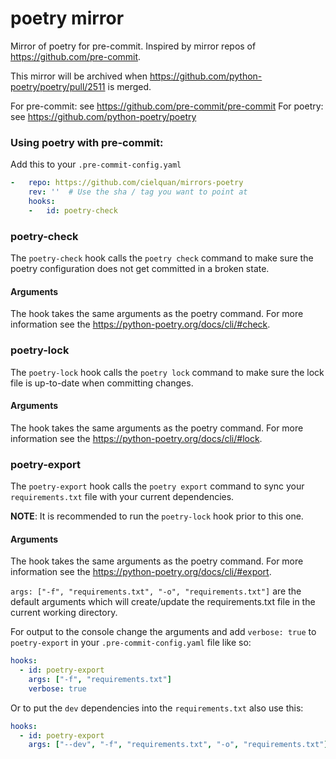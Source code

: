 poetry mirror
=============

Mirror of poetry for pre-commit. Inspired by mirror repos of https://github.com/pre-commit.

This mirror will be archived when https://github.com/python-poetry/poetry/pull/2511 is merged.

For pre-commit: see https://github.com/pre-commit/pre-commit
For poetry: see https://github.com/python-poetry/poetry

### Using poetry with pre-commit:

Add this to your `.pre-commit-config.yaml`

```yaml
-   repo: https://github.com/cielquan/mirrors-poetry
    rev: ''  # Use the sha / tag you want to point at
    hooks:
    -   id: poetry-check
```

### poetry-check

The `poetry-check` hook calls the `poetry check` command
to make sure the poetry configuration does not get committed in a broken state.

#### Arguments

The hook takes the same arguments as the poetry command.
For more information see the https://python-poetry.org/docs/cli/#check.


### poetry-lock

The `poetry-lock` hook calls the `poetry lock` command
to make sure the lock file is up-to-date when committing changes.

#### Arguments

The hook takes the same arguments as the poetry command.
For more information see the https://python-poetry.org/docs/cli/#lock.


### poetry-export

The `poetry-export` hook calls the `poetry export` command
to sync your `requirements.txt` file with your current dependencies.

**NOTE**: It is recommended to run the `poetry-lock` hook prior to this one.

#### Arguments

The hook takes the same arguments as the poetry command.
For more information see the https://python-poetry.org/docs/cli/#export.

`args: ["-f", "requirements.txt", "-o", "requirements.txt"]` are the default arguments
which will create/update the requirements.txt file in the current working directory.

For output to the console change the arguments and add `verbose: true` to `poetry-export`
in your `.pre-commit-config.yaml` file like so:

```yaml
hooks:
  - id: poetry-export
    args: ["-f", "requirements.txt"]
    verbose: true
```

Or to put the `dev` dependencies into the `requirements.txt` also use this:

```yaml
hooks:
  - id: poetry-export
    args: ["--dev", "-f", "requirements.txt", "-o", "requirements.txt"]
```

